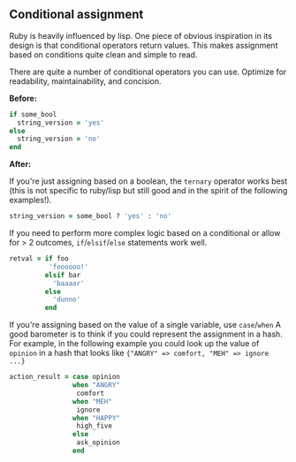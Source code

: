 ## Conditional assignment
Ruby is heavily influenced by lisp. One piece of obvious inspiration in its
design is that conditional operators return values. This makes assignment based
on conditions quite clean and simple to read.

There are quite a number of conditional operators you can use. Optimize for
readability, maintainability, and concision.

**Before:**
```rb
if some_bool
  string_version = 'yes'
else
  string_version = 'no'
end
```

**After:**

If you're just assigning based on a boolean, the `ternary` operator works best
(this is not specific to ruby/lisp but still good and in the spirit of the
following examples!).
```rb
string_version = some_bool ? 'yes' : 'no'
```

If you need to perform more complex logic based on a conditional or allow for
\> 2 outcomes, `if`/`elsif`/`else` statements work well.
```rb
retval = if foo
          'foooooo!'
         elsif bar
           'baaaar'
         else
           'dunno'
         end
 ```

If you're assigning based on the value of a single variable, use `case`/`when`
A good barometer is to think if you could represent the assignment in a hash.
For example, in the following example you could look up the value of `opinion`
in a hash that looks like `{"ANGRY" => comfort, "MEH" => ignore ...}`
```rb
action_result = case opinion
                when "ANGRY"
                 comfort
                when "MEH"
                 ignore
                when "HAPPY"
                 high_five
                else
                 ask_opinion
                end
```
